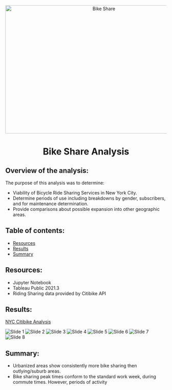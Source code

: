 <div class="container" align="center">
  <div style="background-image">
    <img src="https://github.com/nseddon/bikesharing/blob/main/images/Citibikes-NYC-916126092.jpg" alt="Bike Share" width="600" height="400">
    <h1 align="center">Bike Share Analysis</h1>
  </div>
</div>
  
## Overview of the analysis:

The purpose of this analysis was to determine:
-  Viability of Bicycle Ride Sharing Services in New York City.
-  Determine periods of use including breakdowns by gender, subscribers, and for maintenance determination.
-  Provide comparisons about possible expansion into other geographic areas.

## Table of contents:
* [Resources](#resources)
* [Results](#results)
* [Summary](#summary)

## Resources:
- Jupyter Notebook
- Tableau Public 2021.3
- Riding Sharing data provided by Citibike API

## Results:

[NYC Citibike Analysis](https://public.tableau.com/app/profile/nicholas.seddon/viz/NYCCitibikeAnalysis_16382472615300/NYCCitibikeAnalysis?publish=yes)

![Slide 1](https://github.com/nseddon/bikesharing/blob/main/images/Slide%201.PNG)
![Slide 2](https://github.com/nseddon/bikesharing/blob/main/images/Slide%202.PNG)
![Slide 3](https://github.com/nseddon/bikesharing/blob/main/images/Slide%203.PNG)
![Slide 4](https://github.com/nseddon/bikesharing/blob/main/images/Slide%204.PNG)
![Slide 5](https://github.com/nseddon/bikesharing/blob/main/images/Slide%205.PNG)
![Slide 6](https://github.com/nseddon/bikesharing/blob/main/images/Slide%206.PNG)
![Slide 7](https://github.com/nseddon/bikesharing/blob/main/images/Slide%207.PNG)
![Slide 8](https://github.com/nseddon/bikesharing/blob/main/images/Slide%208.PNG)



## Summary:

-  Urbanized areas show consistently more bike sharing then outlying/suburb areas.
-  Bike sharing peak times conform to the standard work week, during commute times.  However, periods of activity
